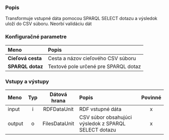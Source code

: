### Popis

Transformuje vstupné dáta pomocou SPARQL SELECT dotazu a výsledok uloží do CSV súboru. Neorbí validáciu dát

### Konfiguračné parametre

| Meno | Popis |
|:----|:----|
|**Cieľová cesta** | Cesta a názov cieľového CSV súboru |
|**SPARQL dotaz** | Textové pole určené pre SPARQL dotaz|

### Vstupy a výstupy

|Meno |Typ | Dátová hrana | Popis | Povinné |
|:--------|:------:|:------:|:-------------|:---------------------:|
|input  |i | RDFDataUnit   | RDF vstupné dáta |x|
|output |o | FilesDataUnit | CSV súbor obsahujúci výsledok z SPARQL SELECT dotazu |x|
